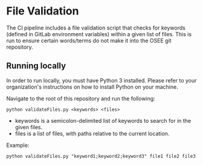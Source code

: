 # File Validation

The CI pipeline includes a file validation script that checks for keywords (defined in GitLab environment variables) within a given list of files. This is run to ensure certain words/terms do not make it into the OSEE git repository.

## Running locally

In order to run locally, you must have Python 3 installed. Please refer to your organization's instructions on how to install Python on your machine.

Navigate to the root of this repository and run the following:

```
python validateFiles.py <keywords> <files>
```

- keywords is a semicolon-delimited list of keywords to search for in the given files.
- files is a list of files, with paths relative to the current location.

Example:

```
python validateFiles.py "keyword1;keyword2;keyword3" file1 file2 file3
```

